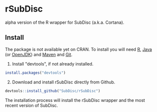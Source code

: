 # rSubDisc

alpha version of the R wrapper for SubDisc (a.k.a. Cortana). 

## Install
The package is not available yet on CRAN. 
To install you will need [R](https://www.r-project.org/), [Java](https://www.java.com) (or [OpenJDK](https://openjdk.org/)) and [Maven](https://maven.apache.org/) and [Git](https://git-scm.com/).


1. Install "devtools", if not already installed.
```R
install.packages("devtools")
```

2. Download and install rSubDisc directly from Github.
```R
devtools::install_github("SubDisc/rSubDisc")
```
The installation process will install the rSubDisc wrapper and the most recent version of SubDisc.


